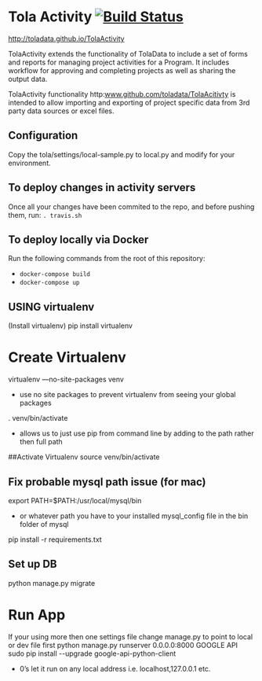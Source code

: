 Tola Activity [![Build Status](https://travis-ci.org/toladata/TolaActivity.svg?branch=master)](https://travis-ci.org/toladata/TolaActivity)
====
http://toladata.github.io/TolaActivity

TolaActivity extends the functionality of TolaData to include a set of forms and
reports for managing project activities for a Program.  It includes workflow for approving
and completing projects as well as sharing the output data.

TolaActivity functionality http:www.github.com/toladata/TolaAcitivty is intended to allow importing
and exporting of project specific data from 3rd party data sources or excel
files.

## Configuration
Copy the tola/settings/local-sample.py to local.py and modify for your environment.

## To deploy changes in activity servers
Once all your changes have been commited to the repo, and before pushing them, run: 
`. travis.sh`

## To deploy locally via Docker
Run the following commands from the root of this repository:
  - `docker-compose build`
  - `docker-compose up`

## USING virtualenv
(Install virtualenv)
pip install virtualenv

# Create Virtualenv
virtualenv —no-site-packages venv
* use no site packages to prevent virtualenv from seeing your global packages

. venv/bin/activate
* allows us to just use pip from command line by adding to the path rather then full path

##Activate Virtualenv
source venv/bin/activate

## Fix probable mysql path issue (for mac)
export PATH=$PATH:/usr/local/mysql/bin
* or whatever path you have to your installed mysql_config file in the bin folder of mysql

pip install -r requirements.txt

## Set up DB
python manage.py migrate

# Run App
If your using more then one settings file change manage.py to point to local or dev file first
python manage.py runserver 0.0.0.0:8000
GOOGLE API
sudo pip install --upgrade google-api-python-client
* 0’s let it run on any local address i.e. localhost,127.0.0.1 etc.
